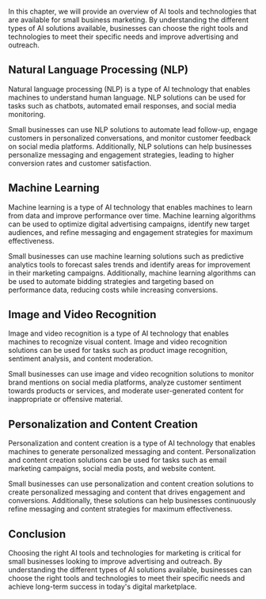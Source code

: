 

In this chapter, we will provide an overview of AI tools and technologies that are available for small business marketing. By understanding the different types of AI solutions available, businesses can choose the right tools and technologies to meet their specific needs and improve advertising and outreach.

Natural Language Processing (NLP)
---------------------------------

Natural language processing (NLP) is a type of AI technology that enables machines to understand human language. NLP solutions can be used for tasks such as chatbots, automated email responses, and social media monitoring.

Small businesses can use NLP solutions to automate lead follow-up, engage customers in personalized conversations, and monitor customer feedback on social media platforms. Additionally, NLP solutions can help businesses personalize messaging and engagement strategies, leading to higher conversion rates and customer satisfaction.

Machine Learning
----------------

Machine learning is a type of AI technology that enables machines to learn from data and improve performance over time. Machine learning algorithms can be used to optimize digital advertising campaigns, identify new target audiences, and refine messaging and engagement strategies for maximum effectiveness.

Small businesses can use machine learning solutions such as predictive analytics tools to forecast sales trends and identify areas for improvement in their marketing campaigns. Additionally, machine learning algorithms can be used to automate bidding strategies and targeting based on performance data, reducing costs while increasing conversions.

Image and Video Recognition
---------------------------

Image and video recognition is a type of AI technology that enables machines to recognize visual content. Image and video recognition solutions can be used for tasks such as product image recognition, sentiment analysis, and content moderation.

Small businesses can use image and video recognition solutions to monitor brand mentions on social media platforms, analyze customer sentiment towards products or services, and moderate user-generated content for inappropriate or offensive material.

Personalization and Content Creation
------------------------------------

Personalization and content creation is a type of AI technology that enables machines to generate personalized messaging and content. Personalization and content creation solutions can be used for tasks such as email marketing campaigns, social media posts, and website content.

Small businesses can use personalization and content creation solutions to create personalized messaging and content that drives engagement and conversions. Additionally, these solutions can help businesses continuously refine messaging and content strategies for maximum effectiveness.

Conclusion
----------

Choosing the right AI tools and technologies for marketing is critical for small businesses looking to improve advertising and outreach. By understanding the different types of AI solutions available, businesses can choose the right tools and technologies to meet their specific needs and achieve long-term success in today's digital marketplace.
